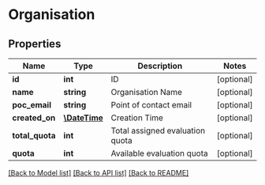 # Organisation

## Properties
Name | Type | Description | Notes
------------ | ------------- | ------------- | -------------
**id** | **int** | ID | [optional] 
**name** | **string** | Organisation Name | [optional] 
**poc_email** | **string** | Point of contact email | [optional] 
**created_on** | [**\DateTime**](\DateTime.md) | Creation Time | [optional] 
**total_quota** | **int** | Total assigned evaluation quota | [optional] 
**quota** | **int** | Available evaluation quota | [optional] 

[[Back to Model list]](../README.md#documentation-for-models) [[Back to API list]](../README.md#documentation-for-api-endpoints) [[Back to README]](../README.md)


